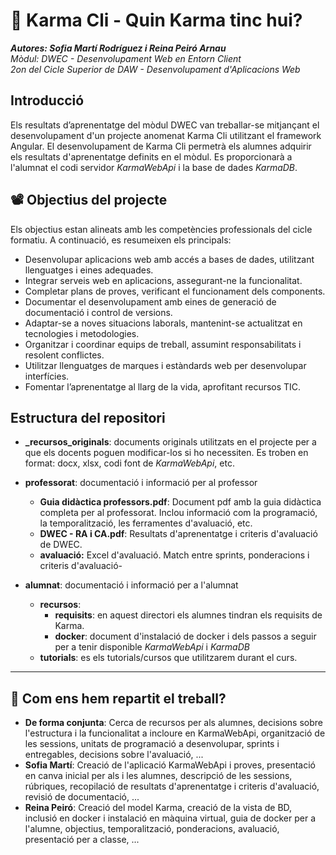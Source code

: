 # 🚀 Karma Cli - Quin Karma tinc hui?
***Autores: Sofia Martí Rodríguez i Reina Peiró Arnau***  
*Mòdul: DWEC - Desenvolupament Web en Entorn Client*  
*2on del Cicle Superior de DAW - Desenvolupament d'Aplicacions Web*  

## Introducció
Els resultats d’aprenentatge del mòdul DWEC van treballar-se mitjançant el desenvolupament d'un projecte anomenat Karma Cli utilitzant el framework Angular. El desenvolupament de Karma Cli permetrà els alumnes adquirir els resultats d'aprenentatge definits en el mòdul.
Es proporcionarà a l'alumnat el codi servidor *KarmaWebApi* i la base de dades *KarmaDB*.

## 📽️ Objectius del projecte
Els objectius estan alineats amb les competències professionals del cicle formatiu. A continuació, es resumeixen els principals:

- Desenvolupar aplicacions web amb accés a bases de dades, utilitzant llenguatges i eines adequades.
- Integrar serveis web en aplicacions, assegurant-ne la funcionalitat.
- Completar plans de proves, verificant el funcionament dels components.
- Documentar el desenvolupament amb eines de generació de documentació i control de versions.
- Adaptar-se a noves situacions laborals, mantenint-se actualitzat en tecnologies i metodologies.
- Organitzar i coordinar equips de treball, assumint responsabilitats i resolent conflictes.
- Utilitzar llenguatges de marques i estàndards web per desenvolupar interfícies.
- Fomentar l’aprenentatge al llarg de la vida, aprofitant recursos TIC.

## Estructura del repositori
- **_recursos_originals**: documents originals utilitzats en el projecte per a que els docents poguen modificar-los si ho necessiten. Es troben en format: docx, xlsx, codi font de *KarmaWebApi*, etc.   

- **professorat**: documentació i informació per al professor
  - **Guia didàctica professors.pdf**: Document pdf amb la guia didàctica completa per al professorat. Inclou informació com la programació, la temporalització, les ferramentes d'avaluació, etc.
  - **DWEC - RA i CA.pdf**: Resultats d'aprenentatge i criteris d'avaluació de DWEC.
  - **avaluació:**  Excel d'avaluació. Match entre sprints, ponderacions i criteris d'avaluació-
  
- **alumnat**: documentació i informació per a l'alumnat
   - **recursos**:
		- **requisits**: en aquest directori els alumnes tindran els requisits de Karma. 	
		- **docker**: document d'instalació de docker i dels passos a seguir per a tenir disponible *KarmaWebApi* i *KarmaDB* 
   -  **tutorials**: es els tutorials/cursos que utilitzarem durant el curs. 

------------------------------------------------------------------------------------------------------------  

## 🧩 Com ens hem repartit el treball?  

- **De forma conjunta**: Cerca de recursos per als alumnes, decisions sobre l'estructura i la funcionalitat a incloure en KarmaWebApi, organització de les sessions, unitats de programació a desenvolupar, sprints i entregables, decisions sobre l'avaluació, ...
- **Sofia Martí**: Creació de l'aplicació KarmaWebApi i proves, presentació en canva inicial per als i les alumnes, descripció de les sessions, rúbriques, recopilació de resultats d'aprenentatge i criteris d'avaluació, revisió de documentació, ...
- **Reina Peiró**: Creació del model Karma, creació de la vista de BD, inclusió en docker i instalació en màquina virtual, guia de docker per a l'alumne,  objectius, temporalització, ponderacions, avaluació, presentació per a classe, ...


